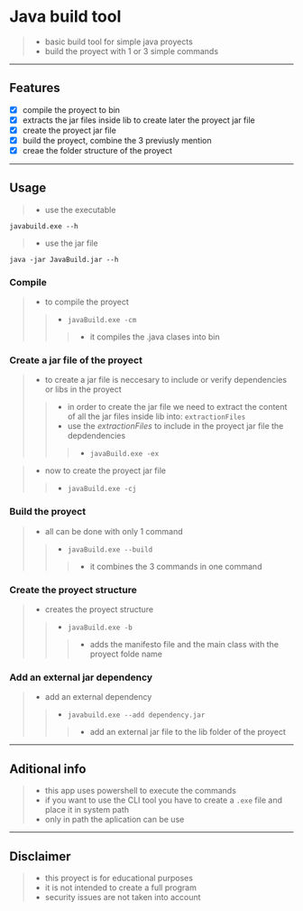 # Java build tool
>- basic build tool for simple java proyects
>- build the proyect with 1 or 3 simple commands

------

## Features 
- [x] compile the proyect to bin
- [x] extracts the jar files inside lib to create later the proyect jar file
- [x] create the proyect jar file
- [x] build the proyect, combine the 3 previusly mention
- [x] creae the folder structure of the proyect

------

## Usage
>- use the executable
```console
javabuild.exe --h
```
>- use the jar file
```console
java -jar JavaBuild.jar --h
```

### Compile

>- to compile the proyect
>>- `javaBuild.exe -cm`
>>>- it compiles the .java clases into bin

### Create a jar file of the proyect

>- to create a jar file is neccesary to include or verify dependencies or libs in the proyect
>>- in order to create the jar file we need to extract the content of all the jar files inside lib into: `extractionFiles`
>>- use the *extractionFiles* to include in the proyect jar file the depdendencies
>>>- `javaBuild.exe -ex`

>- now to create the proyect jar file
>>- `javaBuild.exe -cj`

### Build the proyect

>- all can be done with only 1 command
>>- `javaBuild.exe --build`
>>>- it combines the 3 commands in one command

### Create the proyect structure

>- creates the proyect structure
>>- `javaBuild.exe -b`
>>>- adds the manifesto file and the main class with the proyect folde name

### Add an external jar dependency

>- add an external dependency 
>>- `javabuild.exe --add dependency.jar`
>>>- add an external jar file to the lib folder of the proyect

------

## Aditional info
>- this app uses powershell to execute the commands
>- if you want to use the CLI tool you have to create a `.exe` file and place it in system path
>- only in path the aplication can be use

------

## Disclaimer
>- this proyect is for educational purposes
>- it is not intended to create a full program
>- security issues are not taken into account
